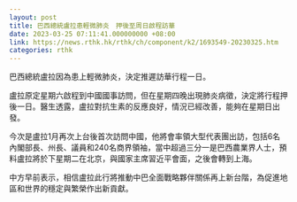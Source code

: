 ```yaml
---
layout: post
title: 巴西總統盧拉患輕微肺炎　押後至周日啟程訪華
date: 2023-03-25 07:11:41.000000000 +08:00
link: https://news.rthk.hk/rthk/ch/component/k2/1693549-20230325.htm
categories: rthk
---
```


巴西總統盧拉因為患上輕微肺炎，決定推遲訪華行程一日。

盧拉原定星期六啟程到中國國事訪問，但在星期四晚出現肺炎病徵，決定將行程押後一日。醫生透露，盧拉對抗生素的反應良好，情況已經改善，能夠在星期日出發。

今次是盧拉1月再次上台後首次訪問中國，他將會率領大型代表團出訪，包括6名內閣部長、州長、議員和240名商界領袖，當中超過三分一是巴西農業界人士，預料盧拉將於下星期二在北京，與國家主席習近平會面，之後會轉到上海。

中方早前表示，相信盧拉此行將推動中巴全面戰略夥伴關係再上新台階，為促進地區和世界的穩定與繁榮作出新貢獻。
